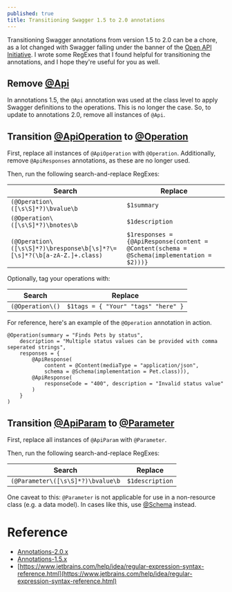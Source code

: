 ```yaml
---
published: true
title: Transitioning Swagger 1.5 to 2.0 annotations
---
```

Transitioning Swagger annotations from version 1.5 to 2.0 can be a chore, as a lot changed with Swagger falling under the banner of the [Open API Initiative](https://www.openapis.org/). I wrote some RegExes that I found helpful for transitioning the annotations, and I hope they're useful for you as well.

## Remove [@Api](https://github.com/swagger-api/swagger-core/wiki/annotations-1.5.x#api)

In annotations 1.5, the `@Api` annotation was used at the class level to apply Swagger definitions to the operations. This is no longer the case. So, to update to annotations 2.0, remove all instances of `@Api`.

## Transition [@ApiOperation](https://github.com/swagger-api/swagger-core/wiki/annotations-1.5.x#apioperation) to [@Operation](https://github.com/swagger-api/swagger-core/wiki/Annotations-2.X#operation)

First, replace all instances of `@ApiOperation` with `@Operation`. Additionally, remove `@ApiResponses` annotations, as these are no longer used.

Then, run the following search-and-replace RegExes:

| Search        | Replace |
| ------------- |-------------|
| `(@Operation\([\s\S]*?)\bvalue\b` | `$1summary` |
| `(@Operation\([\s\S]*?)\bnotes\b` | `$1description` |
| `(@Operation\([\s\S]*?)\bresponse\b[\s]*?\=[\s]*?(\b[a-zA-Z.]+.class)` | `$1responses = {@ApiResponse(content = @Content(schema = @Schema(implementation = $2)))}` |

Optionally, tag your operations with:

| Search        | Replace |
| ------------- |-------------|
| `(@Operation\()` | `$1tags = { "Your" "tags" "here" }` |

For reference, here's an example of the `@Operation` annotation in action.

```
@Operation(summary = "Finds Pets by status",
	description = "Multiple status values can be provided with comma seperated strings",
    responses = {
    	@ApiResponse(
        	content = @Content(mediaType = "application/json",
            schema = @Schema(implementation = Pet.class))),
        @ApiResponse(
        	responseCode = "400", description = "Invalid status value"
        )
    }
)
```

## Transition [@ApiParam](https://github.com/swagger-api/swagger-core/wiki/annotations-1.5.x#apiparam) to [@Parameter](https://github.com/swagger-api/swagger-core/wiki/Annotations-2.X#parameter)

First, replace all instances of `@ApiParam` with `@Parameter`. 

Then, run the following search-and-replace RegExes:

| Search        | Replace |
| ------------- |-------------|
| `(@Parameter\([\s\S]*?)\bvalue\b` | `$1description` |

One caveat to this: `@Parameter` is not applicable for use in a non-resource class (e.g. a data model). In cases like this, use [@Schema](https://github.com/swagger-api/swagger-core/wiki/Annotations-2.X#schema) instead.

# Reference
- [Annotations-2.0.x](https://github.com/swagger-api/swagger-core/wiki/Annotations-2.X)
- [Annotations-1.5.x](https://github.com/swagger-api/swagger-core/wiki/annotations-1.5.x)
- [https://www.jetbrains.com/help/idea/regular-expression-syntax-reference.html](https://www.jetbrains.com/help/idea/regular-expression-syntax-reference.html)
